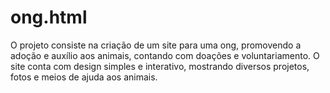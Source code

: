 # ong.html
O projeto consiste na criação de um site para uma ong, promovendo a adoção e auxílio aos 
animais, contando com doações e voluntariamento.
O site conta com design simples e interativo, mostrando diversos projetos, fotos e meios de ajuda
aos animais.
